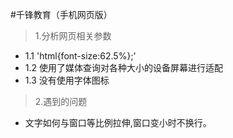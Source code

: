 #千锋教育（手机网页版）
>1.分析网页相关参数
* 1.1 'html{font-size:62.5%};'
* 1.2 使用了媒体查询对各种大小的设备屏幕进行适配
* 1.3 没有使用字体图标


>2.遇到的问题
* 文字如何与窗口等比例拉伸,窗口变小时不换行。